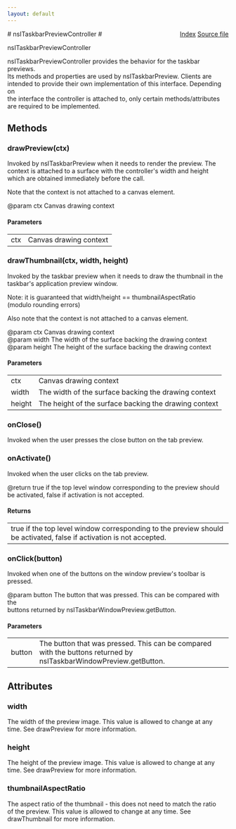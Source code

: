 ```yaml
---
layout: default
---
```

<div class='links' style='float:right'><a href="../index.html">Index</a>
<a href="http://dxr.mozilla.org/mozilla-central/source/widget/nsITaskbarPreviewController.idl">Source file</a>
</div>
# nsITaskbarPreviewController #
  
nsITaskbarPreviewController  
  
nsITaskbarPreviewController provides the behavior for the taskbar previews.  
Its methods and properties are used by nsITaskbarPreview. Clients are  
intended to provide their own implementation of this interface. Depending on  
the interface the controller is attached to, only certain methods/attributes  
are required to be implemented.  
  

## Methods ##

### drawPreview(ctx) ###
  
Invoked by nsITaskbarPreview when it needs to render the preview. The  
context is attached to a surface with the controller's width and height  
which are obtained immediately before the call.  
  
Note that the context is not attached to a canvas element.  
  
@param ctx Canvas drawing context  
  

#### Parameters ####

<table>

<tr>
<td>ctx</td>
<td>Canvas drawing context  
</td>
</tr>

</table>

### drawThumbnail(ctx, width, height) ###
  
Invoked by the taskbar preview when it needs to draw the thumbnail in the  
taskbar's application preview window.  
  
Note: it is guaranteed that width/height == thumbnailAspectRatio  
(modulo rounding errors)  
  
Also note that the context is not attached to a canvas element.  
  
@param ctx Canvas drawing context  
@param width The width of the surface backing the drawing context  
@param height The height of the surface backing the drawing context  
  

#### Parameters ####

<table>

<tr>
<td>ctx</td>
<td>Canvas drawing context  
</td>
</tr>

<tr>
<td>width</td>
<td>The width of the surface backing the drawing context  
</td>
</tr>

<tr>
<td>height</td>
<td>The height of the surface backing the drawing context  
</td>
</tr>

</table>

### onClose() ###
  
Invoked when the user presses the close button on the tab preview.  
  

### onActivate() ###
  
Invoked when the user clicks on the tab preview.  
  
@return true if the top level window corresponding to the preview should  
        be activated, false if activation is not accepted.  
  

#### Returns ####

<table>

<tr>
<td>true if the top level window corresponding to the preview should  
        be activated, false if activation is not accepted.  
</td>
</tr>

</table>

### onClick(button) ###
  
Invoked when one of the buttons on the window preview's toolbar is pressed.  
  
@param button The button that was pressed. This can be compared with the  
              buttons returned by nsITaskbarWindowPreview.getButton.  
  

#### Parameters ####

<table>

<tr>
<td>button</td>
<td>The button that was pressed. This can be compared with the  
              buttons returned by nsITaskbarWindowPreview.getButton.  
</td>
</tr>

</table>

## Attributes ##

### width ###
  
The width of the preview image. This value is allowed to change at any  
time. See drawPreview for more information.  
  

### height ###
  
The height of the preview image. This value is allowed to change at any  
time.  See drawPreview for more information.  
  

### thumbnailAspectRatio ###
  
The aspect ratio of the thumbnail - this does not need to match the ratio  
of the preview. This value is allowed to change at any time. See  
drawThumbnail for more information.  
  
